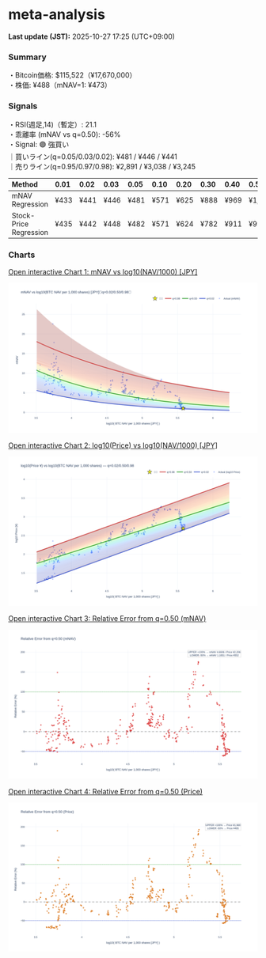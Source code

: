 # meta-analysis


<!--REPORT:START-->
**Last update (JST):** 2025-10-27 17:25 (UTC+09:00)

### Summary
・Bitcoin価格: $115,522（¥17,670,000）  
・株価: ¥488（mNAV=1: ¥473）

### Signals
・RSI(週足,14)（暫定）: 21.1  
・乖離率 (mNAV vs q=0.50): -56%  
・Signal: 🟣 強買い  
｜買いライン(q=0.05/0.03/0.02): ¥481 / ¥446 / ¥441  
｜売りライン(q=0.95/0.97/0.98): ¥2,891 / ¥3,038 / ¥3,245

| Method                 | 0.01   | 0.02   | 0.03   | 0.05   | 0.10   | 0.20   | 0.30   | 0.40   | 0.50   | 0.60   | 0.70   | 0.80   | 0.90   | 0.95   | 0.97   | 0.98   | 0.99   |
|:-----------------------|:-------|:-------|:-------|:-------|:-------|:-------|:-------|:-------|:-------|:-------|:-------|:-------|:-------|:-------|:-------|:-------|:-------|
| mNAV Regression        | ¥433   | ¥441   | ¥446   | ¥481   | ¥571   | ¥625   | ¥888   | ¥969   | ¥1,103 | ¥1,328 | ¥1,476 | ¥1,888 | ¥2,585 | ¥2,891 | ¥3,038 | ¥3,245 | ¥3,245 |
| Stock-Price Regression | ¥435   | ¥442   | ¥448   | ¥482   | ¥571   | ¥624   | ¥782   | ¥911   | ¥990   | ¥1,171 | ¥1,344 | ¥1,805 | ¥2,346 | ¥2,550 | ¥2,665 | ¥2,924 | ¥2,943 |

### Charts
[Open interactive Chart 1: mNAV vs log10(NAV/1000) [JPY]](https://tkzm240.github.io/meta-analysis/fig1.html)

![fig1](assets/fig1.png)

[Open interactive Chart 2: log10(Price) vs log10(NAV/1000) [JPY]](https://tkzm240.github.io/meta-analysis/fig2.html)

![fig2](assets/fig2.png)

[Open interactive Chart 3: Relative Error from q=0.50 (mNAV)](https://tkzm240.github.io/meta-analysis/fig3.html)

![fig3](assets/fig3.png)

[Open interactive Chart 4: Relative Error from q=0.50 (Price)](https://tkzm240.github.io/meta-analysis/fig4.html)

![fig4](assets/fig4.png)
<!--REPORT:END-->
